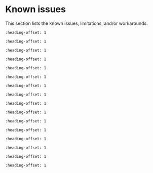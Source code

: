 # Known issues

This section lists the known issues, limitations, and/or workarounds.

```{include} /release/known_issues/new_project_wizard_compile_failure.md
:heading-offset: 1
```

```{include} /release/known_issues/mcuxpresso_ide_limitation.md
:heading-offset: 1
```

```{include} /release/known_issues/iar_debug_limitation.md
:heading-offset: 1
```

```{include} /release/known_issues/cannot_add_sdk_components_into_freertos_projects.md
:heading-offset: 1
```

```{include} /release/known_issues/cmsis_pack_new_project_compile_failure.md
:heading-offset: 1
```

```{include} /release/known_issues/log_output.md
:heading-offset: 1
```

```{include} /release/known_issues/le_encryption_failure_causes_connection_to_fail.md
:heading-offset: 1
```

```{include} /release/known_issues/connection_disconnects_with_75_ms_connection_inter.md
:heading-offset: 1
```

```{include} /release/known_issues/a2dp_sink_demo_noise_may_occur_when_phone_plays_mu.md
:heading-offset: 1
```

```{include} /release/known_issues/wireless_edgefast_bluetooth_pal.md
:heading-offset: 1
```

```{include} /release/known_issues/insufficient_heap_in_ota_demo_examples.md
:heading-offset: 1
```

```{include} ../../../../release/known_issues/insufficient_heap_in_ota_demo_examples.md
:heading-offset: 1
```

```{include} ../../../../release/known_issues/fail_to_set_security_after_building_connection_with_peer_device_and_failed_ratio_is_110.md
:heading-offset: 1
```

```{include} ../../../../release/known_issues/the_wifi_webconfig_example_can_crash_while_obtaining_ip_address.md
:heading-offset: 1
```

```{include} ../../../../release/known_issues/the_cmsis_lpi2c_edma_b2b_transfer_examples_dont_work_correctly_on_cm4_core.md
:heading-offset: 1
```

```{include} ../../../../release/known_issues/modify_dummy_cycles_value_for_external_qspi_flash.md
:heading-offset: 1
```